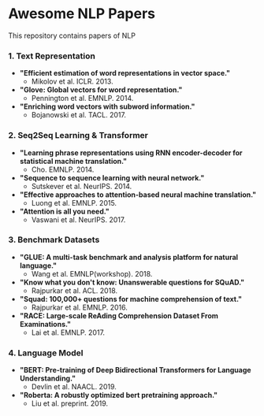 # Awesome NLP Papers
This repository contains papers of NLP

### 1. Text Representation
* **"Efficient estimation of word representations in vector space."**
  * Mikolov et al. ICLR. 2013.
* **"Glove: Global vectors for word representation."**
  * Pennington et al. EMNLP. 2014.
* **"Enriching word vectors with subword information."**
  * Bojanowski et al. TACL. 2017.

### 2. Seq2Seq Learning & Transformer
* **"Learning phrase representations using RNN encoder-decoder for statistical machine translation."**
  * Cho. EMNLP. 2014.
* **"Sequence to sequence learning with neural network."**
  * Sutskever et al. NeurIPS. 2014.
* **"Effective approaches to attention-based neural machine translation."**
  * Luong et al. EMNLP. 2015.
* **"Attention is all you need."**
  * Vaswani et al. NeurIPS. 2017.
 
### 3. Benchmark Datasets
* **"GLUE: A multi-task benchmark and analysis platform for natural language."**
  * Wang et al. EMNLP(workshop). 2018.
* **"Know what you don't know: Unanswerable questions for SQuAD."**
  * Rajpurkar et al. ACL. 2018.
* **"Squad: 100,000+ questions for machine comprehension of text."**
  * Rajpurkar et al. EMNLP. 2016.
* **"RACE: Large-scale ReAding Comprehension Dataset From Examinations."**
  * Lai et al. EMNLP. 2017.
 
### 4. Language Model
* **"BERT: Pre-training of Deep Bidirectional Transformers for Language Understanding."**
  * Devlin et al. NAACL. 2019.
* **"Roberta: A robustly optimized bert pretraining approach."**
  * Liu et al. preprint. 2019.
